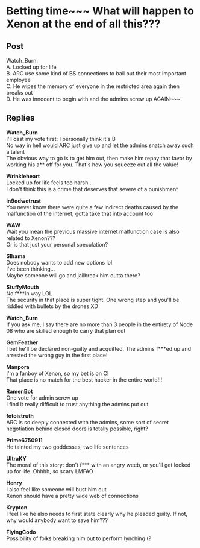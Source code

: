 # Betting time~~~ What will happen to Xenon at the end of all this???
## Post
Watch_Burn:<br>
A. Locked up for life<br>
B. ARC use some kind of BS connections to bail out their most important employee<br>
C. He wipes the memory of everyone in the restricted area again then breaks out<br>
D. He was innocent to begin with and the admins screw up AGAIN~~~
## Replies
**Watch_Burn**<br>
I'll cast my vote first; I personally think it's B<br>
No way in hell would ARC just give up and let the admins snatch away such a talent<br>
The obvious way to go is to get him out, then make him repay that favor by working his a\*\* off for you. That's how you squeeze out all the value!

**Wrinkleheart**<br>
Locked up for life feels too harsh...<br>
I don't think this is a crime that deserves that severe of a punishment

**in9odwetrust**<br>
You never know there were quite a few indirect deaths caused by the malfunction of the internet, gotta take that into account too

**WAW**<br>
Wait you mean the previous massive internet malfunction case is also related to Xenon???<br>
Or is that just your personal speculation?

**SIhama**<br>
Does nobody wants to add new options lol<br>
I've been thinking...<br>
Maybe someone will go and jailbreak him outta there?

**StuffyMouth**<br>
No f\*\*\*in way LOL<br>
The security in that place is super tight. One wrong step and you'll be riddled with bullets by the drones XD

**Watch_Burn**<br>
If you ask me, I say there are no more than 3 people in the entirety of Node 08 who are skilled enough to carry that plan out

**GemFeather**<br>
I bet he'll be declared non-guilty and acquitted. The admins f\*\*\*ed up and arrested the wrong guy in the first place!

**Manpora**<br>
I'm a fanboy of Xenon, so my bet is on C!<br>
That place is no match for the best hacker in the entire world!!!

**RamenBot**<br>
One vote for admin screw up<br>
I find it really difficult to trust anything the admins put out

**fotoistruth**<br>
ARC is so deeply connected with the admins, some sort of secret negotiation behind closed doors is totally possible, right?

**Prime6750911**<br>
He tainted my two goddesses, two life sentences

**UltraKY**<br>
The moral of this story: don't f\*\*\* with an angry weeb, or you'll get locked up for life. Ohhhh, so scary LMFAO

**Henry**<br>
I also feel like someone will bust him out<br>
Xenon should have a pretty wide web of connections

**Krypton**<br>
I feel like he also needs to first state clearly why he pleaded guilty. If not, why would anybody want to save him???

**FlyingCodo**<br>
Possibility of folks breaking him out to perform lynching (?

